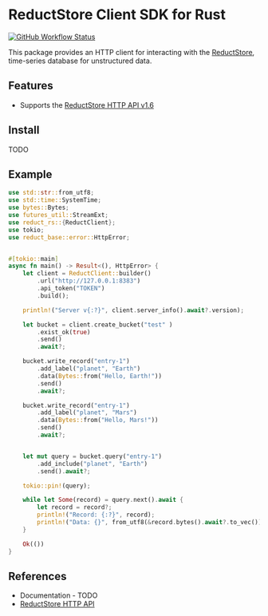 # ReductStore Client SDK for Rust

[![GitHub Workflow Status](https://img.shields.io/github/actions/workflow/status/reductstore/reduct-rs/ci.yml?branch=main)](https://github.com/reductstore/reduct-rs/actions)

This package provides an HTTP client for interacting with the [ReductStore](https://www.reduct.store), time-series
database for unstructured data.

## Features

* Supports the [ReductStore HTTP API v1.6](https://docs.reduct.store/http-api)

## Install

TODO

## Example

```rust
use std::str::from_utf8;
use std::time::SystemTime;
use bytes::Bytes;
use futures_util::StreamExt;
use reduct_rs::{ReductClient};
use tokio;
use reduct_base::error::HttpError;


#[tokio::main]
async fn main() -> Result<(), HttpError> {
    let client = ReductClient::builder()
        .url("http://127.0.0.1:8383")
        .api_token("TOKEN")
        .build();

    println!("Server v{:?}", client.server_info().await?.version);

    let bucket = client.create_bucket("test" )
        .exist_ok(true)
        .send()
        .await?;

    bucket.write_record("entry-1")
        .add_label("planet", "Earth")
        .data(Bytes::from("Hello, Earth!"))
        .send()
        .await?;

    bucket.write_record("entry-1")
        .add_label("planet", "Mars")
        .data(Bytes::from("Hello, Mars!"))
        .send()
        .await?;


    let mut query = bucket.query("entry-1")
        .add_include("planet", "Earth")
        .send().await?;

    tokio::pin!(query);

    while let Some(record) = query.next().await {
        let record = record?;
        println!("Record: {:?}", record);
        println!("Data: {}", from_utf8(&record.bytes().await?.to_vec()).unwrap());
    }

    Ok(())
}
```

## References

* Documentation - TODO
* [ReductStore HTTP API](https://docs.reduct.store/http-api)
